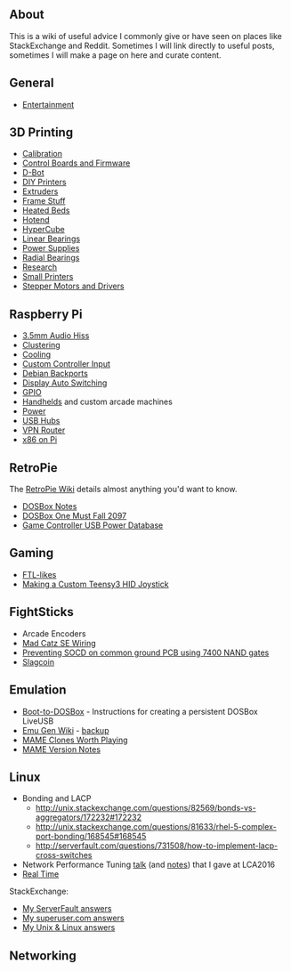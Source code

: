## About

This is a wiki of useful advice I commonly give or have seen on places like StackExchange and Reddit. Sometimes I will link directly to useful posts, sometimes I will make a page on here and curate content.

## General

* [Entertainment](General-Entertainment)

## 3D Printing

* [Calibration](3D-Printing-Calibration)
* [Control Boards and Firmware](3D-Printing-Control-Boards-and-Firmware)
* [D-Bot](3D-Printing-D-Bot)
* [DIY Printers](3D-Printing-DIY-Printers)
* [Extruders](3D-Printing-Extruders)
* [Frame Stuff](3D-Printing-Frame-Stuff)
* [Heated Beds](3D-Printing-Heated-Beds)
* [Hotend](3D-Printing-Hotend)
* [HyperCube](3D-Printing-HyperCube)
* [Linear Bearings](3D-Printing-Linear-Bearings)
* [Power Supplies](3D-Printing-Power-Supplies)
* [Radial Bearings](3D-Printing-Radial-Bearings)
* [Research](3D-Printing-Research)
* [Small Printers](3D-Printing-Small-Printers)
* [Stepper Motors and Drivers](3D-Printing-Stepper-Motors-and-Drivers)

## Raspberry Pi

* [3.5mm Audio Hiss](Raspberry-Pi-3.5mm-Audio-Hiss)
* [Clustering](Raspberry-Pi-Clustering)
* [Cooling](Raspberry-Pi-Cooling)
* [Custom Controller Input](Raspberry-Pi-Custom-Controller-Input)
* [Debian Backports](Raspberry-Pi-Debian-Backports)
* [Display Auto Switching](Raspberry-Pi-Display-Auto-Switching)
* [GPIO](Raspberry-Pi-GPIO)
* [Handhelds](Raspberry-Pi-Handhelds) and custom arcade machines
* [Power](Raspberry-Pi-Power)
* [USB Hubs](http://elinux.org/RPi_Powered_USB_Hubs)
* [VPN Router](https://gist.github.com/superjamie/ac55b6d2c080582a3e64)
* [x86 on Pi](x86-on-Pi)

## RetroPie

The [RetroPie Wiki](https://github.com/RetroPie/RetroPie-Setup/wiki) details almost anything you'd want to know.

* [DOSBox Notes](RetroPie-DOSBox-Notes)
* [DOSBox One Must Fall 2097](RetroPie-DOSBox-OMF2097)
* [Game Controller USB Power Database](Game-Controller-USB-Power-Database)

## Gaming

* [FTL-likes](Gaming-FTL-likes)
* [Making a Custom Teensy3 HID Joystick](Gaming-Making-a-Custom-Teensy3-HID-Joystick)

## FightSticks

* Arcade Encoders
* [Mad Catz SE Wiring](Mad-Catz-SE-Wiring)
* [Preventing SOCD on common ground PCB using 7400 NAND gates](http://forums.shoryuken.com/discussion/147393/guide-preventing-socd-on-any-common-ground-pcb-by-using-7400-chips/p1)
* [Slagcoin](http://slagcoin.com/joystick/introduction.html)

## Emulation

* [Boot-to-DOSBox](Boot-to-DOSBox) - Instructions for creating a persistent DOSBox LiveUSB
* [Emu Gen Wiki](http://emulation.gametechwiki.com/) - [backup](https://emulation.miraheze.org/)
* [MAME Clones Worth Playing](MAME-Clones-Worth-Playing)
* [MAME Version Notes](MAME-Version-Notes)

## Linux

* Bonding and LACP
    * http://unix.stackexchange.com/questions/82569/bonds-vs-aggregators/172232#172232
    * http://unix.stackexchange.com/questions/81633/rhel-5-complex-port-bonding/168545#168545
    * http://serverfault.com/questions/731508/how-to-implement-lacp-cross-switches
* Network Performance Tuning [talk](https://www.youtube.com/watch?v=ZYCKSN4xf84) (and [notes](http://jbainbri.github.io/lca2016.html)) that I gave at LCA2016
* [Real Time](Linux-Real-Time)

StackExchange:

* [My ServerFault answers](http://serverfault.com/users/122677/suprjami?tab=answers&sort=votes)
* [My superuser.com answers](http://superuser.com/users/136766/suprjami?tab=answers&sort=votes)
* [My Unix & Linux answers](http://unix.stackexchange.com/users/39229/suprjami?tab=answers&sort=votes)

## Networking